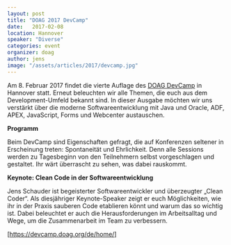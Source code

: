```yaml
---
layout: post
title: "DOAG 2017 DevCamp"
date:   2017-02-08
location: Hannover
speaker: "Diverse" 
categories: event
organizer: doag
author: jens
image: "/assets/articles/2017/devcamp.jpg"
---
```

Am 8. Februar 2017 findet die vierte Auflage des [DOAG DevCamp](https://devcamp.doag.org/de/home/) in Hannover statt. Erneut beleuchten wir alle Themen, die euch aus dem Development-Umfeld bekannt sind. In dieser Ausgabe möchten wir uns verstärkt über die moderne Softwareentwicklung mit Java und Oracle, ADF, APEX, JavaScript, Forms und Webcenter austauschen.

**Programm**

Beim DevCamp sind Eigenschaften gefragt, die auf Konferenzen seltener in Erscheinung treten: Spontaneität und Ehrlichkeit. Denn alle Sessions werden zu Tagesbeginn von den Teilnehmern selbst vorgeschlagen und gestaltet. Ihr wärt überrascht zu sehen, was dabei rauskommt. 

**Keynote: Clean Code in der Softwareentwicklung**

Jens Schauder ist begeisterter Softwareentwickler und überzeugter „Clean Coder“. Als diesjähriger Keynote-Speaker zeigt er euch Möglichkeiten, wie ihr in der Praxis sauberen Code etablieren könnt und warum das so wichtig ist. Dabei beleuchtet er auch die Herausforderungen im Arbeitsalltag und Wege, um die Zusammenarbeit im Team zu verbessern.

[https://devcamp.doag.org/de/home/]